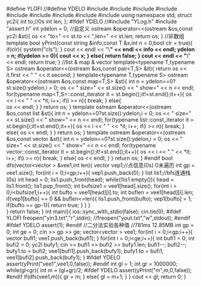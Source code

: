 #define YLOFI
//#define YDELO
#include<iostream>
#include<iomanip>
#include<string>
#include<sstream>
#include<map>
#include<list>
#include<vector>
#include<algorithm>
#include<cmath> 
using namespace std;
struct yc2i{
	int to;//0s
	int len;
};
#ifdef YDELO
//#include "YLog.h"
#include "assert.h"
int ydelon = 0;
//自定义
ostream &operator<<(ostream &os,const yc2i &st){
	os << "to=" << st.to << ",len=" << st.len;
	return os;
}
//非数组
template<typename T>
bool yPrint(const string &info,const T &x,int n = 0,bool clr = true){
	if(clr){
		system("cls");
	}
	cout << endl << "\\**********************" << endl << info << endl;
	ydelon = n;
	if(ydelon >= 0){
		cout << x;
	}
	else{
		return false;
	}
	cout << endl << "**********************\\" << endl;
	return true;
}
//list & map & vector
template<typename T,typename S>
ostream &operator<<(ostream &os,const pair<T,S> &it){
    return 	os << it.first << " " << it.second;
}
template<typename T,typename S>
ostream &operator<<(ostream &os,const map<T,S> &st){
	int n = ydelon==0?st.size():ydelon,i = 0;
	os <<  " size=" << st.size() << " show=" << n << endl;
	for(typename map<T,S>::const_iterator it = st.begin();it!=st.end();it++){
		os << i << " " << *it;
		i++;
		if(i >= n){
			break;
		}
		else{	
			os << endl;
		}
	}
	return os;
}
template<typename T>
ostream &operator<<(ostream &os,const list<T> &st){
	int n = ydelon==0?st.size():ydelon,i = 0;
	os <<  " size=" << st.size() << " show=" << n << endl;
	for(typename list<T>::const_iterator it = st.begin();it!=st.end();it++){
		os << i << " " << *it;
		i++;
		if(i >= n){
			break;
		}
		else{
			os << endl;
		}
	}
	return os;
}
template<typename T>
ostream &operator<<(ostream &os,const vector<T> &st){
	int n = ydelon==0?st.size():ydelon,i = 0;
	os << " size=" << st.size() << " show=" << n << endl;
	for(typename vector<T>::const_iterator it = st.begin();it!=st.end();it++){
		os << i << " " << *it;
		i++;
		if(i >= n){
			break;
		}
		else{
			os << endl;
		}
	}
	return os;
}
#endif
bool dfs(vector<vector<yc2i> > &vee1,int len){
	vector<int> vep1;//点信息(0s) 0未遍历
	int gp = vee1.size();
	for(int i = 0;i<gp;i++){
		vep1.push_back(0);
	}
	list<int> lis1;//bfs连通栈(0s) 
	int head = 0;
	lis1.push_front(head);
	while(!lis1.empty()){
		head = lis1.front();
		lis1.pop_front();
		int bufsize1 = vee1[head].size();
		for(int i = 0;i<bufsize1;i++){
			int bufto = vee1[head][i].to;
			int buflen = vee1[head][i].len;
			if(vep1[bufto] == 0 && buflen<=len){
				lis1.push_front(bufto);
				vep1[bufto] = 1;
				if(bufto == gp-1){
					return true;
				}
			}
		}		
	}
	return false;
}
int main(){
	ios::sync_with_stdio(false);
	cin.tie(0);
	#ifdef YLOFI
	freopen("yin3.txt","r",stdin);
	//freopen("yout.txt","w",stdout);
	#endif
	#ifdef YDELO
	assert(1);
	#endif
	//二分法实验各种值 
	//781ms	12.85MB
	int gp = 0;
	int ge = 0;
	cin >> gp >> ge;
	vector<vector<yc2i> > vee1;
	for(int i = 0;i<gp;i++){
		vector<yc2i> bufl1;
		vee1.push_back(bufl1);
	}
	for(int i = 0;i<ge;i++){
		int bufi1 = 0;
		int bufi2 = 0;
		yc2i bufy1;
		cin >> bufi1 >> bufi2 >> bufy1.len;
		bufi1--;
		bufi2--;
		bufy1.to = bufi2;
		vee1[bufi1].push_back(bufy1);
		bufy1.to = bufi1;
		vee1[bufi2].push_back(bufy1);
	}
	#ifdef YDELO
	assert(yPrint("vee1",vee1,0,false));
	#endif
	int gl = 1;
	int gr = 1000000;
	while(gl<gr){
		int m = (gl+gr)/2;
		#ifdef YDELO
		assert(yPrint("m",m,0,false));
		#endif
		if(dfs(vee1,m)){
			gr = m;
		}
		else{
			gl = m+1;
		}
	}
	cout << gl;
	return 0;
}
